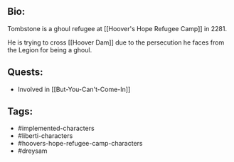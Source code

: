 ## Bio:

Tombstone is a ghoul refugee at [[Hoover's Hope Refugee Camp]] in 2281.

He is trying to cross [[Hoover Dam]] due to the persecution he faces from the Legion for being a ghoul.

## Quests:

- Involved in [[But-You-Can't-Come-In]]

## Tags:

- #implemented-characters
- #liberti-characters
- #hoovers-hope-refugee-camp-characters
- #dreysam